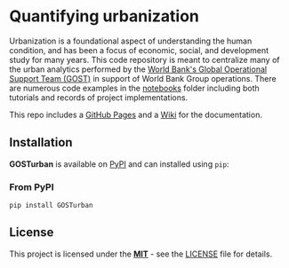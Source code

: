 # Quantifying urbanization

Urbanization is a foundational aspect of understanding the human condition, and has been a focus of economic, social, and development study for many years. This code repository is meant to centralize many of the urban analytics performed by the [World Bank's Global Operational Support Team (GOST)](https://worldbank.github.io/GOST) in support of World Bank Group operations. There are numerous code examples in the [notebooks](https://github.com/worldbank/GOST_Urban/tree/main/notebooks) folder including both tutorials and records of project implementations.

This repo includes a [GitHub Pages](https://worldbank.github.io/GOST_Urban/intro.html) and a [Wiki](https://github.com/worldbank/GOST_Urban/wiki) for the documentation.

## Installation

**GOSTurban** is available on [PyPI](https://pypi.org) and can installed using `pip`:

### From PyPI

```shell
pip install GOSTurban
```

## License

This project is licensed under the [**MIT**](https://opensource.org/license/mit) - see the [LICENSE](LICENSE) file for details.
